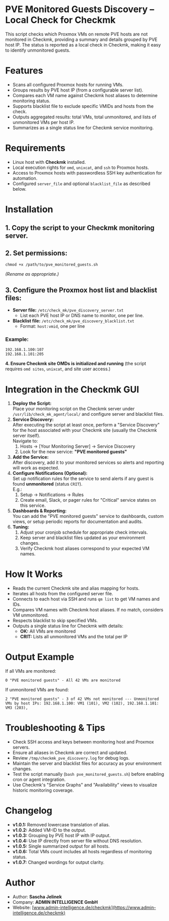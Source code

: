 # PVE Monitored Guests Discovery – Local Check for Checkmk

This script checks which Proxmox VMs on remote PVE hosts are not monitored in Checkmk, providing a summary and details grouped by PVE host IP. The status is reported as a local check in Checkmk, making it easy to identify unmonitored guests.

# Features

*   Scans all configured Proxmox hosts for running VMs.
*   Groups results by PVE host IP (from a configurable server list).
*   Compares each VM name against Checkmk host aliases to determine monitoring status.
*   Supports blacklist file to exclude specific VMIDs and hosts from the check.
*   Outputs aggregated results: total VMs, total unmonitored, and lists of unmonitored VMs per host IP.
*   Summarizes as a single status line for Checkmk service monitoring.

# Requirements

*   Linux host with **Checkmk** installed.
*   Local execution rights for `omd`, `unixcat`, and `ssh` to Proxmox hosts.
*   Access to Proxmox hosts with passwordless SSH key authentication for automation.
*   Configured `server_file` and optional `blacklist_file` as described below.

# Installation

## **1\. Copy the script** to your Checkmk monitoring server.

## **2\. Set permissions:**

```
chmod +x /path/to/pve_monitored_guests.sh
```

_(Rename as appropriate.)_

## **3\. Configure the Proxmox host list and blacklist files:**

*   **Server file:** `/etc/check_mk/pve_discovery_server.txt`
    *   List each PVE host IP or DNS name to monitor, one per line.
*   **Blacklist file:** `/etc/check_mk/pve_discovery_blacklist.txt`
    *   Format: `host:vmid`, one per line

### Example:

```
192.168.1.100:107
192.168.1.101:205
```

**4\. Ensure Checkmk site OMDs is initialized and running** (the script requires `omd sites`, `unixcat`, and site user access.)

# Integration in the Checkmk GUI

1.  **Deploy the Script:**  
    Place your monitoring script on the Checkmk server under `/usr/lib/check_mk_agent/local/` and configure server and blacklist files.
2.  **Service Discovery:**  
    After executing the script at least once, perform a "Service Discovery" for the host associated with your Checkmk site (usually the Checkmk server itself).  
    Navigate to:
    1.  Hosts → \[Your Monitoring Server\] → Service Discovery
    2.  Look for the new service: **"PVE monitored guests"**
3.  **Add the Service:**  
    After discovery, add it to your monitored services so alerts and reporting will work as expected.
4.  **Configure Notifications (Optional):**  
    Set up notification rules for the service to send alerts if any guest is found **unmonitored** (status `CRIT`).  
    E.g.:
    1.  Setup → Notifications → Rules
    2.  Create email, Slack, or pager rules for "Critical" service states on this service.
5.  **Dashboards & Reporting:**  
    You can add the "PVE monitored guests" service to dashboards, custom views, or setup periodic reports for documentation and audits.
6.  **Tuning:**
    1.  Adjust your cronjob schedule for appropriate check intervals.
    2.  Keep server and blacklist files updated as your environment changes.
    3.  Verify Checkmk host aliases correspond to your expected VM names.

# How It Works

*   Reads the current Checkmk site and alias mapping for hosts.
*   Iterates all hosts from the configured server file.
*   Connects to each host via SSH and runs `qm list` to get VM names and IDs.
*   Compares VM names with Checkmk host aliases. If no match, considers VM unmonitored.
*   Respects blacklist to skip specified VMs.
*   Outputs a single status line for Checkmk with details:
    *   **OK:** All VMs are monitored
    *   **CRIT:** Lists all unmonitored VMs and the total per IP

# Output Example

If all VMs are monitored:

```
0 "PVE monitored guests" - All 42 VMs are monitored
```

If unmonitored VMs are found:

```
2 "PVE monitored guests" - 3 of 42 VMs not monitored --- Unmonitored VMs by host IPs: 192.168.1.100: VM1 (101), VM2 (102), 192.168.1.101: VM3 (203),
```

# Troubleshooting & Tips

*   Check SSH access and keys between monitoring host and Proxmox servers.
*   Ensure all aliases in Checkmk are correct and updated.
*   Review `/tmp/checkmk_pve_discovery.log` for debug logs.
*   Maintain the server and blacklist files for accuracy as your environment changes.
*   Test the script manually (`bash pve_monitored_guests.sh`) before enabling cron or agent integration.
*   Use Checkmk's "Service Graphs" and "Availability" views to visualize historic monitoring coverage.

# Changelog

*   **v1.0.1:** Removed lowercase translation of alias.
*   **v1.0.2:** Added VM-ID to the output.
*   **v1.0.3:** Grouping by PVE host IP with IP output.
*   **v1.0.4:** Use IP directly from server file without DNS resolution.
*   **v1.0.5:** Single summarized output for all hosts.
*   **v1.0.6:** Total VMs count includes all hosts regardless of monitoring status.
*   **v1.0.7:** Changed wordings for output clarity.

# Author

*   Author: **Sascha Jelinek**
*   Company: **ADMIN INTELLIGENCE GmbH**
*   Website: [www.admin-intelligence.de/checkmk](https://www.admin-intelligence.de/checkmk)